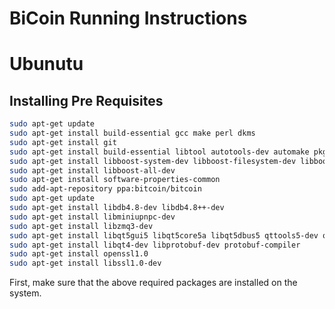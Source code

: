 BiCoin Running Instructions
===============================

Ubunutu
===================

Installing Pre Requisites
-------------------------
```sh
sudo apt-get update
sudo apt-get install build-essential gcc make perl dkms
sudo apt-get install git
sudo apt-get install build-essential libtool autotools-dev automake pkg-config libssl-dev libevent-dev bsdmainutils
sudo apt-get install libboost-system-dev libboost-filesystem-dev libboost-chrono-dev libboost-program-options-dev libboost-test-dev libboost-thread-dev
sudo apt-get install libboost-all-dev
sudo apt-get install software-properties-common
sudo add-apt-repository ppa:bitcoin/bitcoin
sudo apt-get update
sudo apt-get install libdb4.8-dev libdb4.8++-dev
sudo apt-get install libminiupnpc-dev
sudo apt-get install libzmq3-dev
sudo apt-get install libqt5gui5 libqt5core5a libqt5dbus5 qttools5-dev qttools5-dev-tools libprotobuf-dev protobuf-compiler 
sudo apt-get install libqt4-dev libprotobuf-dev protobuf-compiler
sudo apt-get install openssl1.0
sudo apt-get install libssl1.0-dev
```
First, make sure that the above required packages are installed on the system. 

